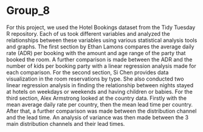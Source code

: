 # Group_8

For this project, we used the Hotel Bookings dataset from the Tidy Tuesday R repository. Each of us took different variables and analyzed the relationships between these variables using various statistical analysis tools and graphs. The first section by Ethan Lamons compares the average daily rate (ADR) per booking with the amount and age range of the party that booked the room. A further comparison is made between the ADR and the number of kids per booking party with a linear regression analysis made for each comparison.
	For the second section, Si Chen provides data visualization in the room reservations by type. She also conducted two linear regression analysis in finding the relationship between nights stayed at hotels on weekdays or weekends and having children or babies.
	For the third section, Alex Armstrong looked at the country data. Firstly with the mean average daily rate per country, then the mean lead time per country. After that, a further comparison was made between the distribution channel and the lead time. An analysis of variance was then made between the 3 main distribution channels and their lead times.  
